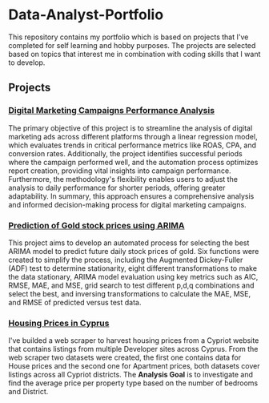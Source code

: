 # Data-Analyst-Portfolio

This repository contains my portfolio which is based on projects that I've completed for self learning and hobby purposes. The projects are selected based on topics that interest me in combination with coding skills that I want to develop. 

## Projects
### [Digital Marketing Campaigns Performance Analysis](https://github.com/spyrou-andre/Data-Analyst-Portfolio/blob/main/digital_campaigns_analysis/Digital%20Marketing%20Campaigns%20Performance%20Analysis.ipynb)
The primary objective of this project is to streamline the analysis of digital marketing ads across different platforms through a linear regression model, which evaluates trends in critical performance metrics like ROAS, CPA, and conversion rates. Additionally, the project identifies successful periods where the campaign performed well, and the automation process optimizes report creation, providing vital insights into campaign performance. Furthermore, the methodology's flexibility enables users to adjust the analysis to daily performance for shorter periods, offering greater adaptability. In summary, this approach ensures a comprehensive analysis and informed decision-making process for digital marketing campaigns.
### [Prediction of Gold stock prices using ARIMA](https://github.com/spyrou-andre/Data-Analyst-Portfolio/blob/main/Arima_Automations/Prediction%20of%20Gold%20stock%20prices%20using%20ARIMA.ipynb)
This project aims to develop an automated process for selecting the best ARIMA model to predict future daily stock prices of gold. Six functions were created to simplify the process, including the Augmented Dickey-Fuller (ADF) test to determine stationarity, eight different transformations to make the data stationary, ARIMA model evaluation using key metrics such as AIC, RMSE, MAE, and MSE, grid search to test different p,d,q combinations and select the best, and inversing transformations to calculate the MAE, MSE, and RMSE of predicted versus test data.
### [Housing Prices in Cyprus](https://github.com/spyrou-andre/Data-Analyst-Portfolio/blob/main/Housing-Prices/Housing%20Prices%20Analysis.ipynb) 
I've builded a web scraper to harvest housing prices from a Cypriot website that contains listings from multiple Developer sites across Cyprus. From the web scraper two datasets were created, the first one contains data for House prices and the second one for Apartment prices, both datasets cover listings across all Cypriot districts. The **Analysis Goal** is to investigate and find the average price per property type based on the number of bedrooms and District. 

